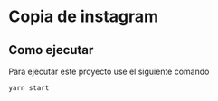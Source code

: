# Copia de instagram

## Como ejecutar

Para ejecutar este proyecto use el siguiente comando

```sh
yarn start
```
